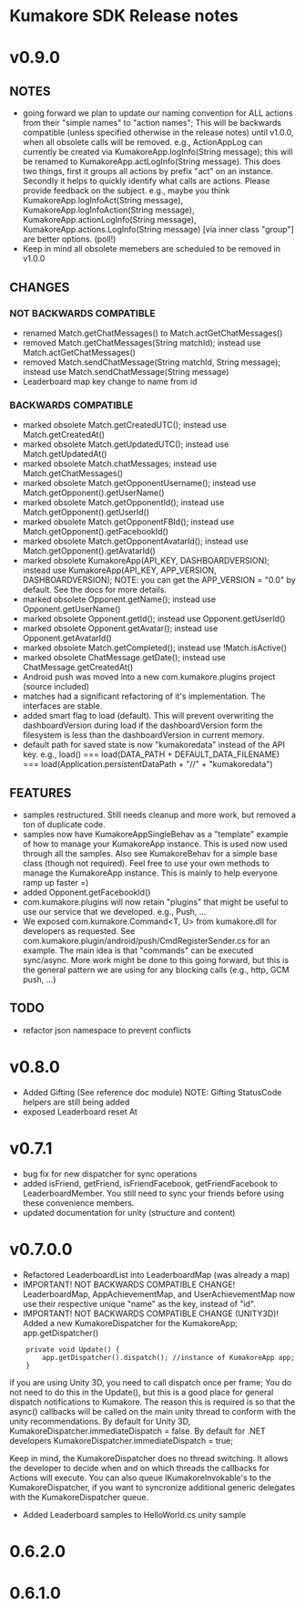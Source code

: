 # Kumakore SDK Release notes


# v0.9.0
## NOTES
* going forward we plan to update our naming convention for ALL actions from their "simple names" to "action names"; This will be backwards compatible (unless specified otherwise in the release notes) until v1.0.0, when all obsolete calls will be removed. e.g., ActionAppLog can currently be created via KumakoreApp.logInfo(String message); this will be renamed to KumakoreApp.actLogInfo(String message). This does two things, first it groups all actions by prefix "act" on an instance. Secondly it helps to quickly identify what calls are actions. Please provide feedback on the subject. e.g., maybe you think KumakoreApp.logInfoAct(String message), KumakoreApp.logInfoAction(String message), KumakoreApp.actionLogInfo(String message), KumakoreApp.actions.LogInfo(String message) [via inner class "group"] are better options. (poll!)
* Keep in mind all obsolete memebers are scheduled to be removed in v1.0.0

## CHANGES
### NOT BACKWARDS COMPATIBLE
* renamed Match.getChatMessages() to Match.actGetChatMessages()
* removed Match.getChatMessages(String matchId); instead use Match.actGetChatMessages()
* removed Match.sendChatMessage(String matchId, String message); instead use Match.sendChatMessage(String message)
* Leaderboard map key change to name from id

### BACKWARDS COMPATIBLE
* marked obsolete Match.getCreatedUTC(); instead use Match.getCreatedAt() 
* marked obsolete Match.getUpdatedUTC(); instead use Match.getUpdatedAt() 
* marked obsolete Match.chatMessages; instead use Match.getChatMessages()
* marked obsolete Match.getOpponentUsername(); instead use Match.getOpponent().getUserName()
* marked obsolete Match.getOpponentId(); instead use Match.getOpponent().getUserId()
* marked obsolete Match.getOpponentFBId(); instead use Match.getOpponent().getFacebookId()
* marked obsolete Match.getOpponentAvatarId(); instead use Match.getOpponent().getAvatarId()
* marked obsolete KumakoreApp(API_KEY, DASHBOARDVERSION); instead use KumakoreApp(API_KEY, APP_VERSION, DASHBOARDVERSION); NOTE: you can get the APP_VERSION = "0.0" by default. See the docs for more details.
* marked obsolete Opponent.getName(); instead use Opponent.getUserName()
* marked obsolete Opponent.getId(); instead use Opponent.getUserId()
* marked obsolete Opponent.getAvatar(); instead use Opponent.getAvatarId()
* marked obsolete Match.getCompleted(); instead use !Match.isActive()
* marked obsolete ChatMessage.getDate(); instead use ChatMessage.getCreatedAt()
* Android push was moved into a new com.kumakore.plugins project (source included)
* matches had a significant refactoring of it's implementation. The interfaces are stable.
* added smart flag to load (default). This will prevent overwriting the dashboardVersion during load if the dashboardVersion form the filesystem is less than the dashboardVersion in current memory.
* default path for saved state is now "kumakoredata" instead of the API key. e.g., load() === load(DATA_PATH + DEFAULT_DATA_FILENAME) === load(Application.persistentDataPath + "//" + "kumakoredata")

## FEATURES
* samples restructured. Still needs cleanup and more work, but removed a ton of duplicate code.
* samples now have KumakoreAppSingleBehav as a "template" example of how to manage your KumakoreApp instance. This is used now used through all the samples. Also see KumakoreBehav for a simple base class (though not required). Feel free to use your own methods to manage the KumakoreApp instance. This is mainly to help everyone ramp up faster =)
* added Opponent.getFacebookId()
* com.kumakore.plugins will now retain "plugins" that might be useful to use our service that we developed. e.g., Push, ...
* We exposed com.kumakore.Command<T, U> from kumakore.dll for developers as requested. See com.kumakore.plugin/android/push/CmdRegisterSender.cs for an example. The main idea is that "commands" can be executed sync/async. More work might be done to this going forward, but this is the general pattern we are using for any blocking calls (e.g., http, GCM push, ...)

## TODO
* refactor json namespace to prevent conflicts

# v0.8.0
* Added Gifting (See reference doc module) 
NOTE: Gifting StatusCode helpers are still being added
* exposed Leaderboard reset At

# v0.7.1
* bug fix for new dispatcher for sync operations
* added isFriend, getFriend, isFriendFacebook, getFriendFacebook to LeaderboardMember. You still need to sync your friends before using these convenience members.
* updated documentation for unity (structure and content)

# v0.7.0.0
* Refactored LeaderboardList into LeaderboardMap (was already a map)
* IMPORTANT! NOT BACKWARDS COMPATIBLE CHANGE! LeaderboardMap, AppAchievementMap, and UserAchievementMap now use their respective unique "name" as the key, instead of "id". 
* IMPORTANT! NOT BACKWARDS COMPATIBLE CHANGE (UNITY3D)! Added a new KumakoreDispatcher for the KumakoreApp; app.getDispatcher()

```
	private void Update() {
		app.getDispatcher().dispatch();	//instance of KumakoreApp app;
	}
```

if you are using Unity 3D, you need to call dispatch once per frame; You do not need to do this in the Update(), but this is a good place for general dispatch notifications to Kumakore. The reason this is required is so that the async() callbacks will be called on the main unity thread to conform with the unity recommendations. By default for Unity 3D, KumakoreDispatcher.immediateDispatch = false. By default for .NET developers KumakoreDispatcher.immediateDispatch = true;

Keep in mind, the KumakoreDispatcher does no thread switching. It allows the developer to decide when and on which threads the callbacks for Actions will execute. You can also queue IKumakoreInvokable's to the KumakoreDispatcher, if you want to syncronize additional generic delegates with the KumakoreDispatcher queue. 

* Added Leaderboard samples to HelloWorld.cs unity sample

# 0.6.2.0

# 0.6.1.0
